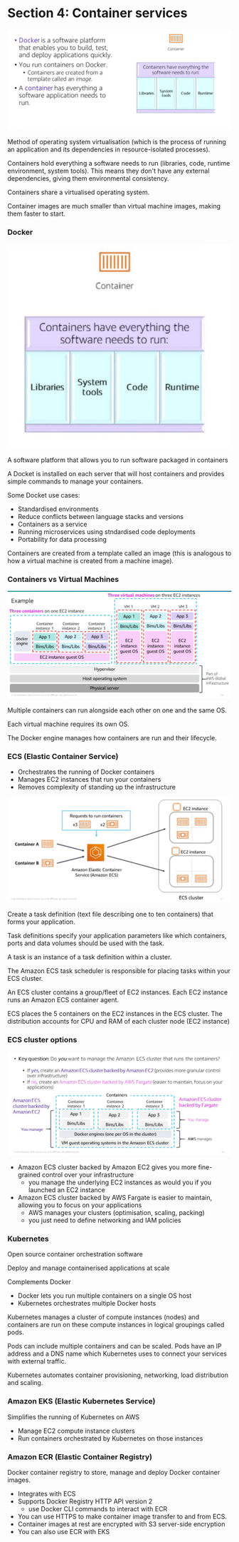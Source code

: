 # Section 4: Container services

![Containers](images/containers.png)

Method of operating system virtualisation (which is the process of running an application and its dependencies in resource-isolated processes).

Containers hold everything a software needs to run (libraries, code, runtime environment, system tools). This means they don't have any external dependencies, giving them environmental consistency. 

Containers share a virtualised operating system.

Container images are much smaller than virtual machine images, making them faster to start. 

### Docker

![Structure of a container](images/container_structure.png)

A software platform that allows you to run software packaged in containers

A Docket is installed on each server that will host containers and provides simple commands to manage your containers.

Some Docket use cases:
- Standardised environments
- Reduce conflicts between language stacks and versions
- Containers as a service
- Running microservices using stndardised code deployments
- Portability for data processing

Containers are created from a template called an image (this is analogous to how a virtual machine is created from a machine image).

### Containers vs Virtual Machines

![Container and Virtual Machine comparison](images/container_vs_virtual_machine.png)

Multiple containers can run alongside each other on one and the same OS.

Each virtual machine requires its own OS.

The Docker engine manages how containers are run and their lifecycle.



### ECS (Elastic Container Service)
- Orchestrates the running of Docker containers 
- Manages EC2 instances that run your containers
- Removes complexity of standing up the infrastructure

![container orchestration](images/ecs_container_orchestration.png)

Create a task definition (text file describing one to ten containers) that forms your application.

Task definitions specify your application parameters like which containers, ports and data volumes should be used with the task.

A task is an instance of a task definition within a cluster.

The Amazon ECS task scheduler is responsible for placing tasks within your ECS cluster.

An ECS cluster contains a group/fleet of EC2 instances. Each EC2 instance runs an Amazon ECS container agent.

ECS places the 5 containers on the EC2 instances in the ECS cluster. The distribution accounts for CPU and RAM of each cluster node (EC2 instance)

### ECS cluster options

![ECS Cluster options](images/ecs_cluster_options.png)

- Amazon ECS cluster backed by Amazon EC2 gives you more fine-grained control over your infrastructure
  - you manage the underlying EC2 instances as would you if you launched an EC2 instance
- Amazon ECS cluster backed by AWS Fargate is easier to maintain, allowing you to focus on your applications
  - AWS manages your clusters (optimisation, scaling, packing)
  - you just need to define networking and IAM policies

### Kubernetes

Open source container orchestration software

Deploy and manage containerised applications at scale

Complements Docker
- Docker lets you run multiple containers on a single OS host
- Kubernetes orchestrates multiple Docker hosts

Kubernetes manages a cluster of compute instances (nodes) and containers are run on these compute instances in logical groupings called pods.

Pods can include multiple containers and can be scaled.
Pods have an IP address and a DNS name which Kubernetes uses to connect your services with external traffic.

Kubernetes automates container provisioning, networking, load distribution and scaling.


### Amazon EKS (Elastic Kubernetes Service)

Simplifies the running of Kubernetes on AWS

- Manage EC2 compute instance clusters
- Run containers orchestrated by Kubernetes on those instances

### Amazon ECR (Elastic Container Registry)

Docker container registry to store, manage and deploy Docker container images.

- Integrates with ECS
- Supports Docker Registry HTTP API version 2
  - use Docker CLI commands to interact with ECR
- You can use HTTPS to make container image transfer to and from ECS.
- Container images at rest are encrypted with S3 server-side encryption
- You can also use ECR with EKS
